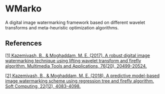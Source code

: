 # WMarko
A digital image watermarking framework based on different wavelet transforms and meta-heuristic optimization algorithms.

## References

<a href="https://link.springer.com/article/10.1007/s11042-016-3962-5">[1] Kazemivash, B., & Moghaddam, M. E. (2017). A robust digital image watermarking technique using lifting wavelet transform and firefly algorithm. Multimedia Tools and Applications, 76(20), 20499-20524.</a>

<a href="https://link.springer.com/article/10.1007/s00500-017-2617-4">[2] Kazemivash, B., & Moghaddam, M. E. (2018). A predictive model-based image watermarking scheme using regression tree and firefly algorithm. Soft Computing, 22(12), 4083-4098.</a>
